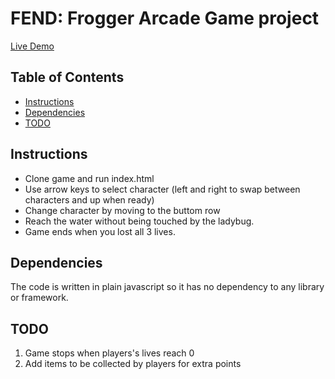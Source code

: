 # FEND: Frogger Arcade Game project


[Live Demo](https://rosus89.github.io/Arcade-Game/)

## Table of Contents

* [Instructions](#instructions)
* [Dependencies](#dependencies)
* [TODO](#todo)

## Instructions

* Clone game and run index.html 
* Use arrow keys to select character (left and right to swap between characters and up when ready)
* Change character by moving to the buttom row
* Reach the water without being touched by the ladybug.
* Game ends when you lost all 3 lives.

## Dependencies

The code is written in plain javascript so it has no dependency to any library or framework.


## TODO

1. Game stops when players's lives reach 0
2. Add items to be collected by players for extra points


